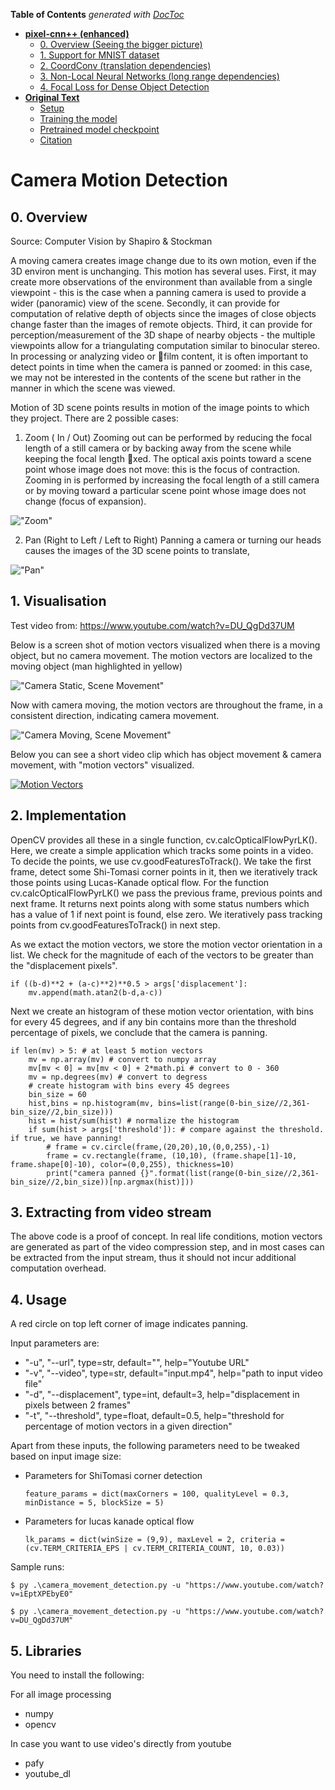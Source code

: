 <!-- START doctoc generated TOC please keep comment here to allow auto update -->
<!-- DON'T EDIT THIS SECTION, INSTEAD RE-RUN doctoc TO UPDATE -->
**Table of Contents**  *generated with [DocToc](https://github.com/thlorenz/doctoc)*

- [**pixel-cnn++ (enhanced)**](#pixel-cnn-enhanced)
  - [0. Overview (Seeing the bigger picture)](#0-overview-seeing-the-bigger-picture)
  - [1. Support for MNIST dataset](#1-support-for-mnist-dataset)
  - [2. CoordConv (translation dependencies)](#2-coordconv-translation-dependencies)
  - [3. Non-Local Neural Networks (long range dependencies)](#3-non-local-neural-networks-long-range-dependencies)
  - [4. Focal Loss for Dense Object Detection](#4-focal-loss-for-dense-object-detection)
- [**Original Text**](#original-text)
  - [Setup](#setup)
  - [Training the model](#training-the-model)
  - [Pretrained model checkpoint](#pretrained-model-checkpoint)
  - [Citation](#citation)

<!-- END doctoc generated TOC please keep comment here to allow auto update -->

# **Camera Motion Detection**

## 0. Overview

Source: Computer Vision by Shapiro & Stockman

A moving camera creates image change due to its own motion, even if the 3D environ ment is unchanging. This motion has several uses. First, it may create more observations of the environment than available from a single viewpoint - this is the case when a panning camera is used to provide a wider (panoramic) view of the scene. Secondly, it can provide for computation of relative depth of objects since the images of close objects change faster than the images of remote objects. Third, it can provide for perception/measurement of the 3D shape of nearby objects - the multiple viewpoints allow for a triangulating computation similar to binocular stereo. In processing or analyzing video or film content, it is often important to detect points in time when the camera is panned or zoomed: in this case, we
may not be interested in the contents of the scene but rather in the manner in which the scene was viewed.

Motion of 3D scene points results in motion of the image points to which they project. There are 2 possible cases:

1. Zoom ( In / Out)
Zooming out can be performed by reducing the focal length of a still camera or by backing away from the scene while keeping the focal length xed. The optical axis points toward a scene point whose image does not move: this is the focus of contraction. Zooming in is performed by increasing the focal length of a still camera or by moving toward a particular scene point whose image does not change (focus of expansion).

!["Zoom"](images/zoom.png)

2. Pan (Right to Left / Left to Right)
Panning a camera or turning our heads causes the images of the 3D scene points to translate,

!["Pan"](images/pan.png)

## 1. Visualisation

Test video from: https://www.youtube.com/watch?v=DU_QgDd37UM

Below is a screen shot of motion vectors visualized when there is a moving object, but no camera movement. The motion vectors are localized to the moving object (man highlighted in yellow)

!["Camera Static, Scene Movement"](images/StaticCameraSceneMovement.png)

Now with camera moving, the motion vectors are throughout the frame, in a consistent direction, indicating camera movement.

!["Camera Moving, Scene Movement"](images/MovingCameraSceneMovement.png)

Below you can see a short video clip which has object movement & camera movement, with "motion vectors" visualized.

[![Motion Vectors](https://img.youtube.com/vi/ItrvOtqtOQM/0.jpg)](https://www.youtube.com/watch?v=ItrvOtqtOQM)

## 2. Implementation

OpenCV provides all these in a single function, cv.calcOpticalFlowPyrLK(). Here, we create a simple application which tracks some points in a video. To decide the points, we use cv.goodFeaturesToTrack(). We take the first frame, detect some Shi-Tomasi corner points in it, then we iteratively track those points using Lucas-Kanade optical flow. For the function cv.calcOpticalFlowPyrLK() we pass the previous frame, previous points and next frame. It returns next points along with some status numbers which has a value of 1 if next point is found, else zero. We iteratively pass tracking points from cv.goodFeaturesToTrack() in next step.

As we extact the motion vectors, we store the motion vector orientation in a list. We check for the magnitude of each of the vectors to be greater than the "displacement pixels".

```
if ((b-d)**2 + (a-c)**2)**0.5 > args['displacement']:
    mv.append(math.atan2(b-d,a-c)) 
```
Next we create an histogram of these motion vector orientation, with bins for every 45 degrees, and if any bin contains more than the threshold percentage of pixels, we conclude that the camera is panning.

```
if len(mv) > 5: # at least 5 motion vectors
    mv = np.array(mv) # convert to numpy array
    mv[mv < 0] = mv[mv < 0] + 2*math.pi # convert to 0 - 360
    mv = np.degrees(mv) # convert to degress
    # create histogram with bins every 45 degrees
    bin_size = 60
    hist,bins = np.histogram(mv, bins=list(range(0-bin_size//2,361-bin_size//2,bin_size)))
    hist = hist/sum(hist) # normalize the histogram
    if sum(hist > args['threshold']): # compare against the threshold. if true, we have panning!
        # frame = cv.circle(frame,(20,20),10,(0,0,255),-1)
        frame = cv.rectangle(frame, (10,10), (frame.shape[1]-10, frame.shape[0]-10), color=(0,0,255), thickness=10)
        print("camera panned {}".format(list(range(0-bin_size//2,361-bin_size//2,bin_size))[np.argmax(hist)]))

```

## 3. Extracting from video stream

The above code is a proof of concept. In real life conditions, motion vectors are generated as part of the video compression step, and in most cases can be extracted from the input stream, thus it should not incur additional computation overhead. 

## 4. Usage

A red circle on top left corner of image indicates panning.

Input parameters are:
- "-u", "--url", type=str, default="", help="Youtube URL"
- "-v", "--video", type=str, default="input.mp4", help="path to input video file"
- "-d", "--displacement", type=int, default=3, help="displacement in pixels between 2 frames"
- "-t", "--threshold", type=float, default=0.5, help="threshold for percentage of motion vectors in a given direction"

Apart from these inputs, the following parameters need to be tweaked based on input image size:

- Parameters for ShiTomasi corner detection

  `feature_params = dict(maxCorners = 100, qualityLevel = 0.3, minDistance = 5, blockSize = 5)`

- Parameters for lucas kanade optical flow

  `lk_params = dict(winSize = (9,9), maxLevel = 2, criteria = (cv.TERM_CRITERIA_EPS | cv.TERM_CRITERIA_COUNT, 10, 0.03))`

Sample runs:

`$ py .\camera_movement_detection.py -u "https://www.youtube.com/watch?v=iEptXPEbyE0"`

`$ py .\camera_movement_detection.py -u "https://www.youtube.com/watch?v=DU_QgDd37UM"`



## 5. Libraries

You need to install the following:

For all image processing
- numpy
- opencv

In case you want to use video's directly from youtube
- pafy
- youtube_dl